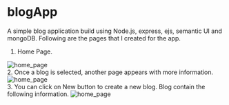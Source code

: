 # blogApp
A simple blog application build using Node.js, express, ejs, semantic UI and mongoDB.
Following are the pages that I created for the app.
1. Home Page.
<img src="https://intuitsolution.s3.amazonaws.com/b1.png" alt="home_page">
<br>
2. Once a blog is selected, another page appears with more information.
<img src="https://intuitsolution.s3.amazonaws.com/b2.png" alt="home_page">
<br>
3. You can click on New button to create a new blog. Blog contain the following information.
<img src="https://intuitsolution.s3.amazonaws.com/b3.png" alt="home_page">
